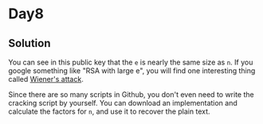 # Day8
## Solution
You can see in this public key that the `e` is nearly the same size as `n`. If you google something like "RSA with large e", you will find one interesting thing called [Wiener's attack](https://en.wikipedia.org/wiki/Wiener's_attack).

Since there are so many scripts in Github, you don't even need to write the cracking script by yourself. You can download an implementation and calculate the factors for `n`, and use it to recover the plain text.
